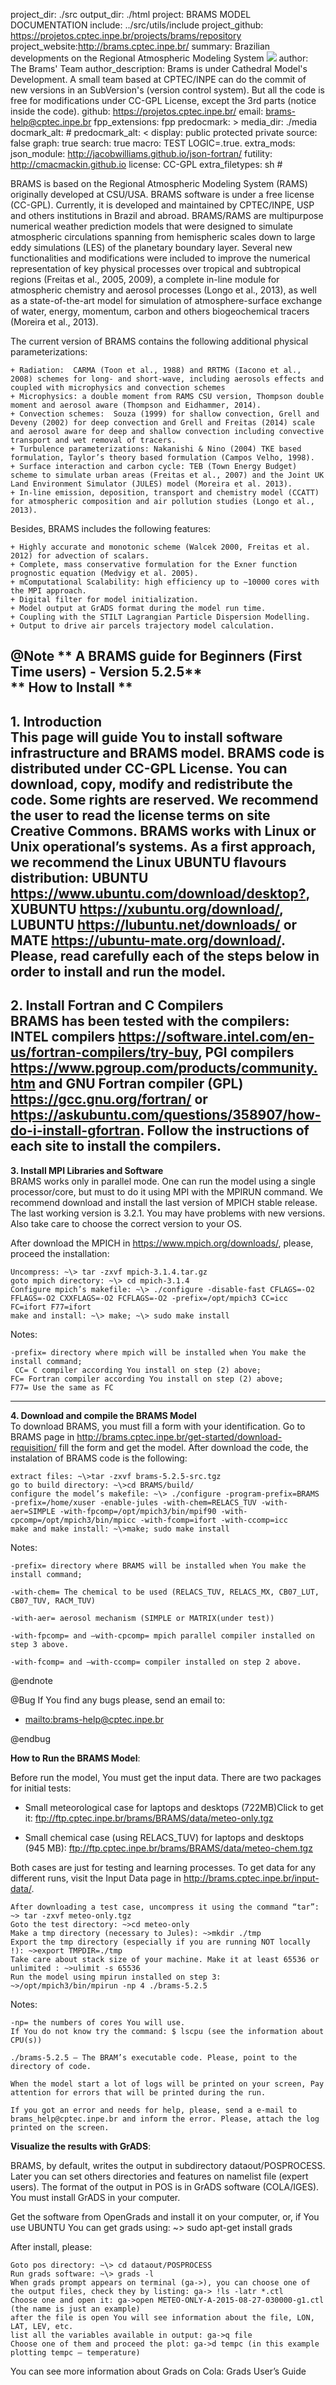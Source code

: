 project_dir: ./src
output_dir: ./html
project: BRAMS MODEL DOCUMENTATION
include: ../src/utils/include
project_github: https://projetos.cptec.inpe.br/projects/brams/repository
project_website:http://brams.cptec.inpe.br/
summary: Brazilian developments on the Regional Atmospheric Modeling System ![](http://brams.cptec.inpe.br/wp-content/uploads/2015/11/logo-brams.navigation.png "")
author: The Brams' Team
author_description: Brams is under Cathedral Model's Development. A small team based at CPTEC/INPE can do the commit of new versions in an SubVersion's (version control system). But all the code is free for modifications under CC-GPL License, except the 3rd parts (notice inside the code).
github: https://projetos.cptec.inpe.br/
email: brams-help@cptec.inpe.br
fpp_extensions: fpp
predocmark: >
media_dir: ./media
docmark_alt: #
predocmark_alt: <
display: public
         protected
         private
source: false
graph: true
search: true
macro: TEST
       LOGIC=.true.
extra_mods: json_module: http://jacobwilliams.github.io/json-fortran/
            futility: http://cmacmackin.github.io
license: CC-GPL
extra_filetypes: sh #

BRAMS is based on the Regional Atmospheric Modeling System (RAMS) originally developed at CSU/USA. BRAMS software is under a free license (CC-GPL). Currently, it is developed and maintained by CPTEC/INPE, USP and others institutions in Brazil and abroad. BRAMS/RAMS are multipurpose numerical weather prediction models that were designed to simulate atmospheric circulations spanning from hemispheric scales down to large eddy simulations (LES) of the planetary boundary layer. Several new functionalities and modifications were included to improve the numerical representation of key physical processes over tropical and subtropical regions (Freitas et al., 2005, 2009), a complete in-line module for atmospheric chemistry and aerosol processes (Longo et al., 2013), as well as a state-of-the-art model for simulation of atmosphere-surface exchange of water, energy, momentum, carbon and others biogeochemical tracers (Moreira et al., 2013).

The current version of BRAMS contains the following additional physical parameterizations:

    + Radiation:  CARMA (Toon et al., 1988) and RRTMG (Iacono et al., 2008) schemes for long- and short-wave, including aerosols effects and coupled with microphysics and convection schemes
    + Microphysics: a double moment from RAMS CSU version, Thompson double moment and aerosol aware (Thompson and Eidhammer, 2014).
    + Convection schemes:  Souza (1999) for shallow convection, Grell and Deveny (2002) for deep convection and Grell and Freitas (2014) scale and aerosol aware for deep and shallow convection including convective transport and wet removal of tracers.
    + Turbulence parameterizations: Nakanishi & Nino (2004) TKE based formulation, Taylor’s theory based formulation (Campos Velho, 1998).
    + Surface interaction and carbon cycle: TEB (Town Energy Budget) scheme to simulate urban areas (Freitas et al., 2007) and the Joint UK Land Environment Simulator (JULES) model (Moreira et al. 2013).
    + In-line emission, deposition, transport and chemistry model (CCATT) for atmospheric composition and air pollution studies (Longo et al., 2013).

Besides, BRAMS includes the following features:

    + Highly accurate and monotonic scheme (Walcek 2000, Freitas et al. 2012) for advection of scalars.
    + Complete, mass conservative formulation for the Exner function prognostic equation (Medvigy et al. 2005).
    + mComputational Scalability: high efficiency up to ∼10000 cores with the MPI approach.
    + Digital filter for model initialization.
    + Model output at GrADS format during the model run time.
    + Coupling with the STILT Lagrangian Particle Dispersion Modelling.
    + Output to drive air parcels trajectory model calculation.


@Note
** A BRAMS guide for Beginners (First Time users) - Version 5.2.5**<br/>
** How to Install ** <br/>
---
**1. Introduction**<br/>
This page will guide You to install software infrastructure and BRAMS model. BRAMS code is distributed under CC-GPL License. You can download, copy, modify and redistribute the code. Some rights are reserved. We recommend the user to read the license terms on site Creative Commons. BRAMS works with Linux or Unix operational’s systems. As a first approach, we recommend the Linux UBUNTU flavours distribution: UBUNTU <https://www.ubuntu.com/download/desktop?>, XUBUNTU <https://xubuntu.org/download/>, LUBUNTU <https://lubuntu.net/downloads/> or MATE <https://ubuntu-mate.org/download/>. <br/>
Please, read carefully each of the steps below in order to install and run the model.
---
**2. Install Fortran and C Compilers** <br/>
BRAMS has been tested with the compilers: INTEL compilers <https://software.intel.com/en-us/fortran-compilers/try-buy>, PGI compilers <https://www.pgroup.com/products/community.htm> and GNU Fortran compiler (GPL) <https://gcc.gnu.org/fortran/> or <https://askubuntu.com/questions/358907/how-do-i-install-gfortran>. Follow the instructions of each site to install the compilers.
---
**3. Install MPI Libraries and Software** <br/>
BRAMS works only in parallel mode. One can run the model using a single processor/core, but must to do it using MPI with the MPIRUN command. We recommend download and install the last version of MPICH stable release. The last working version is 3.2.1. You may have problems with new versions. Also take care to choose the correct version to your OS.

After download the MPICH in <https://www.mpich.org/downloads/>, please, proceed the installation:

    Uncompress: ~\> tar -zxvf mpich-3.1.4.tar.gz
    goto mpich directory: ~\> cd mpich-3.1.4
    Configure mpich’s makefile: ~\> ./configure -disable-fast CFLAGS=-O2 FFLAGS=-O2 CXXFLAGS=-O2 FCFLAGS=-O2 -prefix=/opt/mpich3 CC=icc FC=ifort F77=ifort
    make and install: ~\> make; ~\> sudo make install

Notes:

    -prefix= directory where mpich will be installed when You make the install command;
     CC= C compiler according You install on step (2) above;
    FC= Fortran compiler according You install on step (2) above;
    F77= Use the same as FC
---
**4. Download and compile the BRAMS Model** <br/>
To download BRAMS, you must fill a form with your identification. Go to BRAMS page in <http://brams.cptec.inpe.br/get-started/download-requisition/> fill the form and get the model.
After download the code, the instalation of BRAMS code is the following:

    extract files: ~\>tar -zxvf brams-5.2.5-src.tgz
    go to build directory: ~\>cd BRAMS/build/
    configure the model’s makefile: ~\> ./configure -program-prefix=BRAMS -prefix=/home/xuser -enable-jules -with-chem=RELACS_TUV -with-aer=SIMPLE -with-fpcomp=/opt/mpich3/bin/mpif90 -with-cpcomp=/opt/mpich3/bin/mpicc -with-fcomp=ifort -with-ccomp=icc
    make and make install: ~\>make; sudo make install

Notes:

    -prefix= directory where BRAMS will be installed when You make the install command;

    -with-chem= The chemical to be used (RELACS_TUV, RELACS_MX, CB07_LUT, CB07_TUV, RACM_TUV)

    -with-aer= aerosol mechanism (SIMPLE or MATRIX(under test))

    -with-fpcomp= and –with-cpcomp= mpich parallel compiler installed on step 3 above.

    -with-fcomp= and –with-ccomp= compiler installed on step 2 above.

@endnote

@Bug
If You find any bugs please, send an email to:

- <mailto:brams-help@cptec.inpe.br>

@endbug

**How to Run the BRAMS Model**:

Before run the model, You must get the input data. There are two packages for initial tests:

- Small meteorological case for laptops and desktops (722MB)Click to get it:
<ftp://ftp.cptec.inpe.br/brams/BRAMS/data/meteo-only.tgz>

- Small chemical case (using RELACS_TUV) for laptops and desktops (945 MB):
<ftp://ftp.cptec.inpe.br/brams/BRAMS/data/meteo-chem.tgz>

Both cases are just for testing and learning processes. To get data for any different runs, visit the Input Data page in <http://brams.cptec.inpe.br/input-data/>.

    After downloading a test case, uncompress it using the command “tar”: ~> tar -zxvf meteo-only.tgz
    Goto the test directory: ~>cd meteo-only
    Make a tmp directory (necessary to Jules): ~>mkdir ./tmp
    Export the tmp directory (especially if you are running NOT locally !): ~>export TMPDIR=./tmp
    Take care about stack size of your machine. Make it at least 65536 or unlimited : ~>ulimit -s 65536
    Run the model using mpirun installed on step 3: ~>/opt/mpich3/bin/mpirun -np 4 ./brams-5.2.5

Notes:

    -np= the numbers of cores You will use.
    If You do not know try the command: $ lscpu (see the information about CPU(s))

    ./brams-5.2.5 – The BRAM’s executable code. Please, point to the directory of code.

    When the model start a lot of logs will be printed on your screen, Pay attention for errors that will be printed during the run.

    If you got an error and needs for help, please, send a e-mail to brams_help@cptec.inpe.br and inform the error. Please, attach the log printed on the screen.

**Visualize the results with GrADS**:

BRAMS, by default, writes the output in subdirectory dataout/POSPROCESS. Later you can set others directories and features on namelist file (expert users). The format of the output in POS is in GrADS software (COLA/IGES). You must install GrADS in your computer.

Get the software from OpenGrads and install it on your computer, or, if You use UBUNTU You can get grads using: ~\> sudo apt-get install grads

After install, please:

    Goto pos directory: ~\> cd dataout/POSPROCESS
    Run grads software: ~\> grads -l
    When grads prompt appears on terminal (ga->), you can choose one of the output files, check they by listing: ga-> !ls -latr *.ctl
    Choose one and open it: ga->open METEO-ONLY-A-2015-08-27-030000-g1.ctl (the name is just an example)
    after the file is open You will see information about the file, LON, LAT, LEV, etc.
    list all the variables available in output: ga->q file
    Choose one of them and proceed the plot: ga->d tempc (in this example plotting tempc – temperature)

You can see more information about Grads on Cola: Grads User’s Guide
